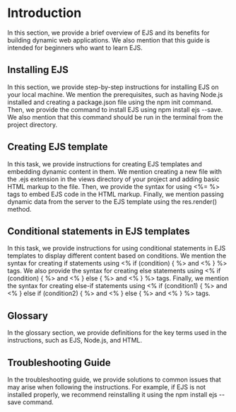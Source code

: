 # Introduction

In this section, we provide a brief overview of EJS and its benefits for building dynamic web applications. We also mention that this guide is intended for beginners who want to learn EJS.

<!-- # What is EJS

EJS (Embedded JavaScript) is a templating language used to generate HTML markup. It allows developers to create reusable and dynamic content that can be rendered on web pages. This guide is intended for beginners who want to learn EJS and build dynamic web applications. -->

## Installing EJS 

In this section, we provide step-by-step instructions for installing EJS on your local machine. We mention the prerequisites, such as having Node.js installed and creating a package.json file using the npm init command. Then, we provide the command to install EJS using npm install ejs --save. We also mention that this command should be run in the terminal from the project directory.

## Creating EJS template

In this task, we provide instructions for creating EJS templates and embedding dynamic content in them. We mention creating a new file with the .ejs extension in the views directory of your project and adding basic HTML markup to the file. Then, we provide the syntax for using <%= %> tags to embed EJS code in the HTML markup. Finally, we mention passing dynamic data from the server to the EJS template using the res.render() method.

## Conditional statements in EJS templates

In this task, we provide instructions for using conditional statements in EJS templates to display different content based on conditions. We mention the syntax for creating if statements using <% if (condition) { %> and <% } %> tags. We also provide the syntax for creating else statements using <% if (condition) { %> and <% } else { %> and <% } %> tags. Finally, we mention the syntax for creating else-if statements using <% if (condition1) { %> and <% } else if (condition2) { %> and <% } else { %> and <% } %> tags.

## Glossary

In the glossary section, we provide definitions for the key terms used in the instructions, such as EJS, Node.js, and HTML.

## Troubleshooting Guide

In the troubleshooting guide, we provide solutions to common issues that may arise when following the instructions. For example, if EJS is not installed properly, we recommend reinstalling it using the npm install ejs --save command.

<!-- ## Commands

* `<% %>` - This is used for control flow, such as for loops and if/else statements.
* `<%= %>` - This is used to output the value of a variable or expression.
* `<%- %>` - This is used to output unescaped HTML.
* `<%# %>` - This is used for comments.

## Project layout

    mkdocs.yml    # The configuration file.
    docs/
        index.md  # The documentation homepage.
        ...       # Other markdown pages, images and other files. -->
